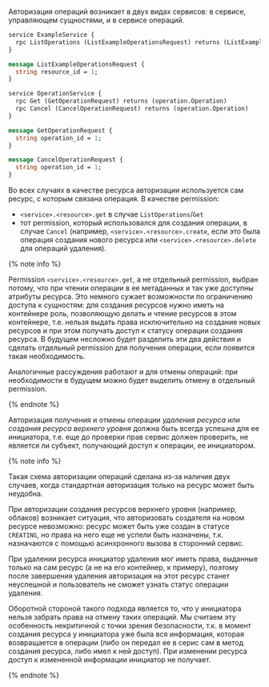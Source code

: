 Авторизация операций возникает в двух видах сервисов: в сервисе, управляющем сущностями, и в сервисе операций.

```proto
service ExampleService {
  rpc ListOperations (ListExampleOperationsRequest) returns (ListExampleOperationsResponse)
}

message ListExampleOperationsRequest {
  string resource_id = 1;
}
```

```proto
service OperationService {
  rpc Get (GetOperationRequest) returns (operation.Operation)
  rpc Cancel (CancelOperationRequest) returns (operation.Operation)
}

message GetOperationRequest {
  string operation_id = 1;
}

message CancelOperationRequest {
  string operation_id = 1;
}
```

Во всех случаях в качестве ресурса авторизации используется сам ресурс, с которым связана операция. В качестве
permission:
- `<service>.<resource>.get` в случае `ListOperations`/`Get` 
- тот permission, который использовался для создания операции, в случае `Cancel` (например, `<service>.<resource>.create`,
  если это была операция создания нового ресурса или `<service>.<resource>.delete` для операций удаления).

{% note info %}

Permission `<service>.<resource>.get`, а не отдельный permission, выбран потому, что при чтении операции в ее метаданных
и так уже доступны атрибуты ресурса. Это немного сужает возможности по ограничению доступа к сущностям: для создания
ресурсов нужно иметь на контейнере роль, позволяющую делать и чтение ресурсов в этом контейнере, т.е. нельзя выдать права
исключительно на создание новых ресурсов и при этом получать доступ к статусу операции создания ресурса. В будущем несложно
будет разделить эти два действия и сделать отдельный permission для получения операции, если появится такая необходимость.

Аналогичные рассуждения работают и для отмены операций: при необходимости в будущем можно будет выделить отмену в отдельный
permission.

{% endnote %}

Авторизация получения и отмены операции _удаления ресурса_ или _создания ресурса верхнего уровня_ должна быть всегда
успешна для ее инициатора, т.е. еще до проверки прав сервис должен проверить, не является ли субъект, получающий доступ к
операции, ее инициатором.

{% note info %}

Такая схема авторизации операций сделана из-за наличия двух случаев, когда стандартная авторизация только на ресурс может
быть неудобна.

При авторизации создания ресурсов верхнего уровня (например, облаков) возникает ситуация, что авторизовать создателя на
новом ресурсе невозможно: ресурс может быть уже создан в статусе `CREATING`, но права на него еще не успели быть назначены,
т.к. назначаются с помощью асинхронного вызова в сторонний сервис.

При удалении ресурса инициатор удаления мог иметь права, выданные только на сам ресурс (а не на его контейнер, к
примеру), поэтому после завершения удаления авторизация на этот ресурс станет неуспешной и пользователь не сможет
узнать статус операции удаления.

Оборотной стороной такого подхода является то, что у инициатора нельзя забрать права на отмену таких операций. Мы считаем
эту особенность некритичной с точки зрения безопасности, т.к. в момент создания ресурса у инициатора уже была вся
информация, которая возвращается в операции (либо он передал ее в серис сам в метод создания ресурса, либо имел к ней
доступ). При изменении ресурса доступ к измененной информации инициатор не получает.

{% endnote %}
